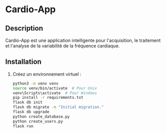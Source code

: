 # Cardio-App

## Description
Cardio-App est une application intelligente pour l'acquisition, le traitement et l'analyse de la variabilité de la fréquence cardiaque.

## Installation

1. Créez un environnement virtuel :
   ```sh
   python3 -m venv venv
   source venv/bin/activate  # Pour Unix
   venv\Scripts\activate  # Pour Windows
   pip install -r requirements.txt
   flask db init
   flask db migrate -m "Initial migration."
   flask db upgrade
   python create_database.py
   python create_users.py
   flask run